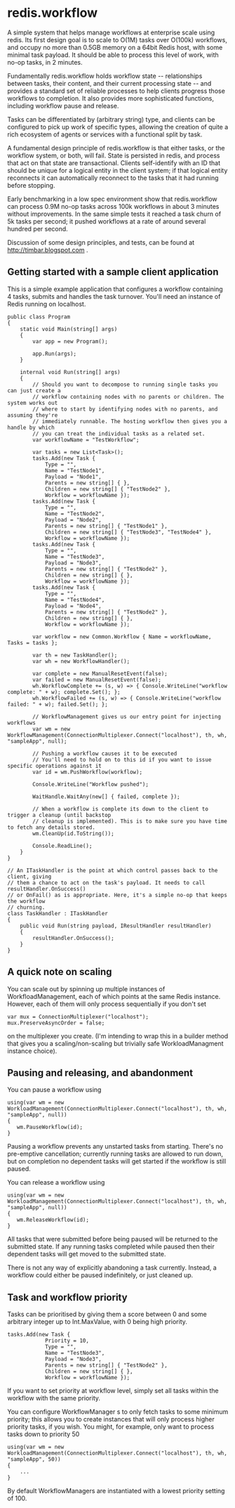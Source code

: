 # redis.workflow
A simple system that helps manage workflows at enterprise scale using redis. Its first design goal is to scale to O(1M) tasks over O(100k) workflows, and occupy no more than 0.5GB memory on a 64bit Redis host, with some minimal task payload. It should be able to process this level of work, with no-op tasks, in 2 minutes.

Fundamentally redis.workflow holds workflow state -- relationships between tasks, their content, and their current processing state -- and provides a standard set of reliable processes to help clients progress those workflows to completion. It also provides more sophisticated functions, including workflow pause and release.

Tasks can be differentiated by (arbitrary string) type, and clients can be configured to pick up work of specific types, allowing the creation of quite a rich ecosystem of agents or services with a functional split by task.

A fundamental design principle of redis.workflow is that either tasks, or the workflow system, or both, will fail. State is persisted in redis, and process that act on that state are transactional. Clients self-identify with an ID that should be unique for a logical entity in the client system; if that logical entity reconnects it can automatically reconnect to the tasks that it had running before stopping.

Early benchmarking in a low spec environment show that redis.workflow can process 0.9M no-op tasks across 100k workflows in about 3 minutes without improvements. In the same simple tests it reached a task churn of 5k tasks per second; it pushed workflows at a rate of around several hundred per second.

Discussion of some design principles, and tests, can be found at http://timbar.blogspot.com .

## Getting started with a sample client application
This is a simple example application that configures a workflow containing 4 tasks, submits and handles the task turnover. You'll need an instance of Redis running on localhost.

    public class Program
    {
        static void Main(string[] args)
        {
            var app = new Program();

            app.Run(args);
        }

        internal void Run(string[] args)
        {
            // Should you want to decompose to running single tasks you can just create a 
            // workflow containing nodes with no parents or children. The system works out 
            // where to start by identifying nodes with no parents, and assuming they're 
            // immediately runnable. The hosting workflow then gives you a handle by which 
            // you can treat the individual tasks as a related set.
            var workflowName = "TestWorkflow";

            var tasks = new List<Task>();
            tasks.Add(new Task { 
                Type = "",
                Name = "TestNode1", 
                Payload = "Node1", 
                Parents = new string[] { }, 
                Children = new string[] { "TestNode2" }, 
                Workflow = workflowName });
            tasks.Add(new Task { 
                Type = "",
                Name = "TestNode2", 
                Payload = "Node2", 
                Parents = new string[] { "TestNode1" }, 
                Children = new string[] { "TestNode3", "TestNode4" }, 
                Workflow = workflowName });
            tasks.Add(new Task { 
                Type = "",
                Name = "TestNode3", 
                Payload = "Node3", 
                Parents = new string[] { "TestNode2" }, 
                Children = new string[] { }, 
                Workflow = workflowName });
            tasks.Add(new Task { 
                Type = "",
                Name = "TestNode4", 
                Payload = "Node4", 
                Parents = new string[] { "TestNode2" }, 
                Children = new string[] { }, 
                Workflow = workflowName });

            var workflow = new Common.Workflow { Name = workflowName, Tasks = tasks };

            var th = new TaskHandler();
            var wh = new WorkflowHandler();
            
            var complete = new ManualResetEvent(false);
            var failed = new ManualResetEvent(false);
            wh.WorkflowComplete += (s, w) => { Console.WriteLine("workflow complete: " + w); complete.Set(); };
            wh.WorkflowFailed += (s, w) => { Console.WriteLine("workflow failed: " + w); failed.Set(); };
            
            // WorkflowManagement gives us our entry point for injecting workflows
            var wm = new WorkflowManagement(ConnectionMultiplexer.Connect("localhost"), th, wh, "sampleApp", null);

            // Pushing a workflow causes it to be executed
            // You'll need to hold on to this id if you want to issue specific operations against it
            var id = wm.PushWorkflow(workflow);

            Console.WriteLine("Workflow pushed");

            WaitHandle.WaitAny(new[] { failed, complete });

            // When a workflow is complete its down to the client to trigger a cleanup (until backstop
            // cleanup is implemented). This is to make sure you have time to fetch any details stored.
            wm.CleanUp(id.ToString());

            Console.ReadLine();
        }
    }
	
    // An ITaskHandler is the point at which control passes back to the client, giving 
    // them a chance to act on the task's payload. It needs to call resultHandler.OnSuccess()
    // or OnFail() as is appropriate. Here, it's a simple no-op that keeps the workflow
    // churning.
    class TaskHandler : ITaskHandler
    {
        public void Run(string payload, IResultHandler resultHandler)
        {
            resultHandler.OnSuccess();
        }
    }

## A quick note on scaling
You can scale out by spinning up multiple instances of WorkfloadManagement, each of which points at the same Redis instance. However, each of them will only process sequentially if you don't set

    var mux = ConnectionMultiplexer("localhost");
    mux.PreserveAsyncOrder = false;

on the multiplexer you create. (I'm intending to wrap this in a builder method that gives you a scaling/non-scaling but trivially safe WorkloadManagment instance choice).

## Pausing and releasing, and abandonment
You can pause a workflow using

    using(var wm = new WorkloadManagement(ConnectionMultiplexer.Connect("localhost"), th, wh, "sampleApp", null))
    {
       wm.PauseWorkflow(id);
    }
    
Pausing a workflow prevents any unstarted tasks from starting. There's no pre-emptive cancellation; currently running tasks are allowed to run down, but on completion no dependent tasks will get started if the workflow is still paused.

You can release a workflow using

    using(var wm = new WorkloadManagement(ConnectionMultiplexer.Connect("localhost"), th, wh, "sampleApp", null))
    {
       wm.ReleaseWorkflow(id);
    }
    
All tasks that were submitted before being paused will be returned to the submitted state. If any running tasks completed while paused then their dependent tasks will get moved to the submitted state.

There is not any way of explicitly abandoning a task currently. Instead, a workflow could either be paused indefinitely, or just cleaned up.

## Task and workflow priority
Tasks can be prioritised by giving them a score between 0 and some arbitrary integer up to Int.MaxValue, with 0 being high priority.

    tasks.Add(new Task { 
                Priority = 10,
                Type = "",
                Name = "TestNode3", 
                Payload = "Node3", 
                Parents = new string[] { "TestNode2" }, 
                Children = new string[] { }, 
                Workflow = workflowName });
                
If you want to set priority at workflow level, simply set all tasks within the workflow with the same priority.

You can configure WorkflowManager s to only fetch tasks to some minimum priority; this allows you to create instances that will only process higher priority tasks, if you wish. You might, for example, only want to process tasks down to priority 50

    using(var wm = new WorkloadManagement(ConnectionMultiplexer.Connect("localhost"), th, wh, "sampleApp", 50))
    {
        ...
    }
    
By default WorkflowManagers are instantiated with a lowest priority setting of 100.
